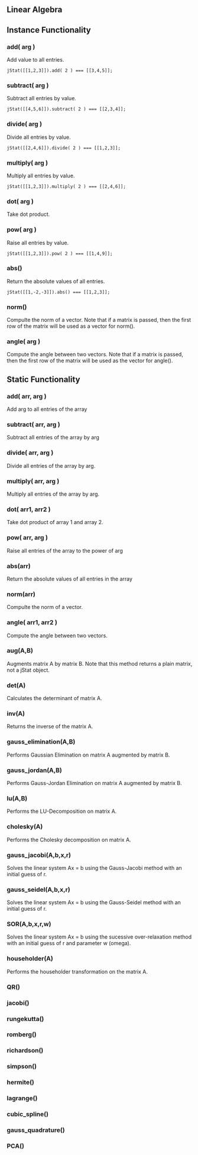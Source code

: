 ## Linear Algebra

## Instance Functionality

### add( arg )

Add value to all entries.

    jStat([[1,2,3]]).add( 2 ) === [[3,4,5]];

### subtract( arg )

Subtract all entries by value.

    jStat([[4,5,6]]).subtract( 2 ) === [[2,3,4]];

### divide( arg )

Divide all entries by value.

    jStat([[2,4,6]]).divide( 2 ) === [[1,2,3]];

### multiply( arg )

Multiply all entries by value.

    jStat([[1,2,3]]).multiply( 2 ) === [[2,4,6]];

### dot( arg )

Take dot product.

### pow( arg )

Raise all entries by value.

    jStat([[1,2,3]]).pow( 2 ) === [[1,4,9]];

### abs()

Return the absolute values of all entries.

    jStat([[1,-2,-3]]).abs() === [[1,2,3]];

### norm()

Compulte the norm of a vector. Note that if a matrix is passed, then the
first row of the matrix will be used as a vector for norm().

### angle( arg )

Compute the angle between two vectors. Note that if a matrix is passed, then
the first row of the matrix will be used as the vector for angle().

## Static Functionality

### add( arr, arg )

Add arg to all entries of the array

### subtract( arr, arg )

Subtract all entries of the array by arg

### divide( arr, arg )

Divide all entries of the array by arg.

### multiply( arr, arg )

Multiply all entries of the array by arg.

### dot( arr1, arr2 )

Take dot product of array 1 and array 2.

### pow( arr, arg )

Raise all entries of the array to the power of arg

### abs(arr)

Return the absolute values of all entries in the array

### norm(arr)

Compulte the norm of a vector.

### angle( arr1, arr2 )

Compute the angle between two vectors.

### aug(A,B)

Augments matrix A by matrix B. Note that this method returns a plain matrix,
not a jStat object.

### det(A)

Calculates the determinant of matrix A.

### inv(A)

Returns the inverse of the matrix A.

### gauss_elimination(A,B)

Performs Gaussian Elimination on matrix A augmented by matrix B.

### gauss_jordan(A,B)

Performs Gauss-Jordan Elimination on matrix A augmented by matrix B.

### lu(A,B)

Performs the LU-Decomposition on matrix A.

### cholesky(A)

Performs the Cholesky decomposition on matrix A.

### gauss_jacobi(A,b,x,r)

Solves the linear system Ax = b using the Gauss-Jacobi method with an initial guess of r.

### gauss_seidel(A,b,x,r)

Solves the linear system Ax = b using the Gauss-Seidel method with an initial guess of r.

### SOR(A,b,x,r,w)

Solves the linear system Ax = b using the sucessive over-relaxation method with an initial guess of r and parameter w (omega).

### householder(A)

Performs the householder transformation on the matrix A.

### QR()

### jacobi()

### rungekutta()

### romberg()

### richardson()

### simpson()

### hermite()

### lagrange()

### cubic_spline()

### gauss_quadrature()

### PCA()

